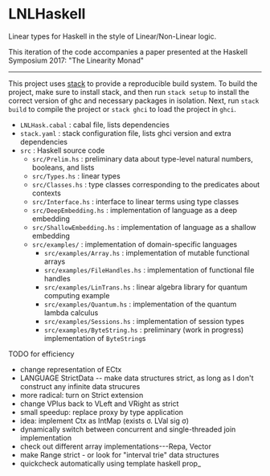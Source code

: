 # LNLHaskell

Linear types for Haskell in the style of Linear/Non-Linear logic.

This iteration of the code accompanies a paper presented at the Haskell Symposium 2017:
"The Linearity Monad"

------------------

This project uses [stack][] to provide a reproducible build system. To build the
project, make sure to install stack, and then run `stack setup` to install the
correct version of ghc and necessary packages in isolation. Next, run `stack
build` to compile the project or `stack ghci` to load the project in `ghci`. 

- `LNLHask.cabal` : cabal file, lists dependencies
- `stack.yaml` : stack configuration file, lists ghci version and extra
  dependencies 
- `src` : Haskell source code
  * `src/Prelim.hs` : preliminary data about type-level natural numbers,
    booleans, and lists
  * `src/Types.hs` : linear types
  * `src/Classes.hs` : type classes corresponding to the predicates about
    contexts 
  * `src/Interface.hs` : interface to linear terms using type classes
  * `src/DeepEmbedding.hs` : implementation of language as a deep embedding
  * `src/ShallowEmbedding.hs` : implementation of language as a shallow
    embedding 
  * `src/examples/` : implementation of domain-specific languages
    * `src/examples/Array.hs` : implementation of mutable functional arrays
    * `src/examples/FileHandles.hs` : implementation of functional file handles
	* `src/examples/LinTrans.hs` : linear algebra library for quantum computing
      example
	* `src/examples/Quantum.hs` : implementation of the quantum lambda calculus
	* `src/examples/Sessions.hs` : implementation of session types
	* `src/examples/ByteString.hs` : preliminary (work in progress)
      implementation of `ByteString`s


[stack]: www.haskellstack.org/



TODO for efficiency

- change representation of ECtx
- LANGUAGE StrictData -- make data structures strict, as long as I don't construct any infinite data strucures
- more radical: turn on Strict extension
- change VPlus back to VLeft and VRight as strict
- small speedup: replace proxy by type application
- idea: implement Ctx as IntMap (exists σ. LVal sig σ)
- dynamically switch between concurrent and single-threaded join implementation
- check out different array implementations---Repa, Vector
- make Range strict - or look for "interval trie" data structures
- quickcheck automatically using template haskell prop_
